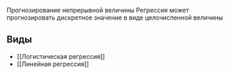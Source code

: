 Прогнозирование непрерывной величины
Регрессия может прогнозировать дискретное значение в виде целочисленной величины
## Виды
- [[Логистическая регрессия]]
- [[Линейная регрессия]]
